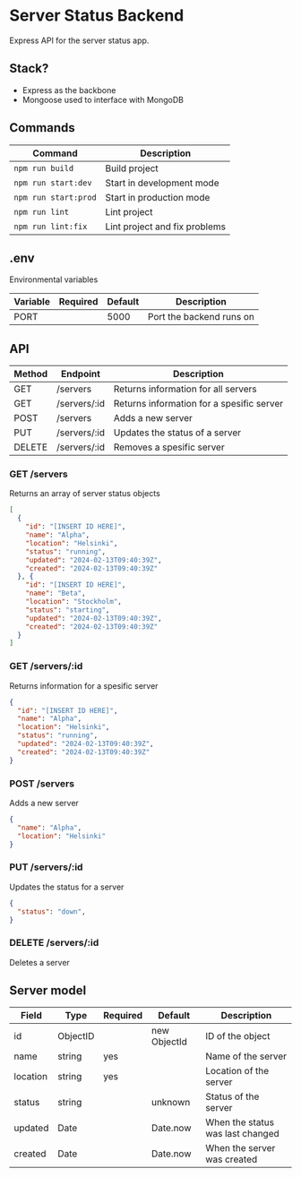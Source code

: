 # Server Status Backend

Express API for the server status app.

## Stack?

- Express as the backbone
- Mongoose used to interface with MongoDB

## Commands

|Command|Description|
|-|-|
|`npm run build`|Build project|
|`npm run start:dev`|Start in development mode|
|`npm run start:prod`|Start in production mode|
|`npm run lint`|Lint project|
|`npm run lint:fix`|Lint project and fix problems|

## .env

Environmental variables

|Variable|Required|Default|Description|
|-|-|-|-|
|PORT||5000|Port the backend runs on|

## API

|Method|Endpoint|Description|
|-|-|-|
|GET|/servers|Returns information for all servers|
|GET|/servers/:id|Returns information for a spesific server|
|POST|/servers|Adds a new server|
|PUT|/servers/:id|Updates the status of a server|
|DELETE|/servers/:id|Removes a spesific server|

### GET /servers

Returns an array of server status objects

```json
[
  {
    "id": "[INSERT ID HERE]",
    "name": "Alpha",
    "location": "Helsinki",
    "status": "running",
    "updated": "2024-02-13T09:40:39Z",
    "created": "2024-02-13T09:40:39Z"
  }, {
    "id": "[INSERT ID HERE]",
    "name": "Beta",
    "location": "Stockholm",
    "status": "starting",
    "updated": "2024-02-13T09:40:39Z",
    "created": "2024-02-13T09:40:39Z"
  }
]
```

### GET /servers/:id

Returns information for a spesific server

```json
{
  "id": "[INSERT ID HERE]",
  "name": "Alpha",
  "location": "Helsinki",
  "status": "running",
  "updated": "2024-02-13T09:40:39Z",
  "created": "2024-02-13T09:40:39Z"
}
```

### POST /servers

Adds a new server

```json
{
  "name": "Alpha",
  "location": "Helsinki"
}
```

### PUT /servers/:id

Updates the status for a server

```json
{
  "status": "down",
}
```

### DELETE /servers/:id

Deletes a server

## Server model

|Field|Type|Required|Default|Description|
|-|-|-|-|-|
|id|ObjectID||new ObjectId|ID of the object|
|name|string|yes||Name of the server|
|location|string|yes||Location of the server|
|status|string||unknown|Status of the server|
|updated|Date||Date.now|When the status was last changed|
|created|Date||Date.now|When the server was created|
